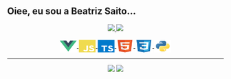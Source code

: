 ## Oiee, eu sou a Beatriz Saito...
<div align="center">
  <div>
      <a href="https://github.com/beatriz-sait07">
        <img height="180em" src="https://github-readme-stats.vercel.app/api?username=beatriz-sait07&show_icons=true&theme=radical&include_all_commits=true&count_private=true"/>
        <img height="180em" src="https://github-readme-stats.vercel.app/api/top-langs/?username=beatriz-sait07&layout=compact&theme=radical"/>
    </div>
    <div style="display: inline_block"><br>
    <img align="center" alt="saito-vuejs" height="30" width="40" src="https://github.com/devicons/devicon/blob/master/icons/vuejs/vuejs-original.svg"/>
    <img align="center" alt="saito-Js" height="30" width="40" src="https://raw.githubusercontent.com/devicons/devicon/master/icons/javascript/javascript-plain.svg">
    <img align="center" alt="saito-Ts" height="30" width="40" src="https://raw.githubusercontent.com/devicons/devicon/master/icons/typescript/typescript-plain.svg">
    <img align="center" alt="saito-HTML" height="30" width="40" src="https://raw.githubusercontent.com/devicons/devicon/master/icons/html5/html5-original.svg">
    <img align="center" alt="saito-CSS" height="30" width="40" src="https://raw.githubusercontent.com/devicons/devicon/master/icons/css3/css3-original.svg">
    <img align="center" alt="saito-Python" height="30" width="40" src="https://raw.githubusercontent.com/devicons/devicon/master/icons/python/python-original.svg">
  </div>
<hr>
  <div>
    <a href="https://www.instagram.com/bia.sait07/"><img src="https://img.shields.io/badge/-Instagram-%23E4405F?style=for-the-badge&logo=instagram&logoColor=white" target="_blank"></a>
    <a href="https://www.linkedin.com/in/beatriz-saito-446115247/"><img src="https://img.shields.io/badge/-LinkedIn-%230077B5?style=for-the-badge&logo=linkedin&logoColor=white" target="_blank"></a>
  </div>
</div>
